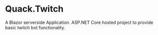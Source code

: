 # Quack.Twitch
A Blazor serverside Application. ASP.NET Core hosted project to provide basic twitch bot functionality.
